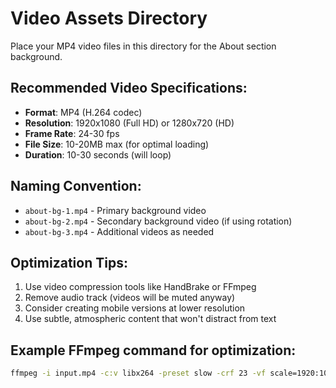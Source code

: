# Video Assets Directory

Place your MP4 video files in this directory for the About section background.

## Recommended Video Specifications:

- **Format**: MP4 (H.264 codec)
- **Resolution**: 1920x1080 (Full HD) or 1280x720 (HD)
- **Frame Rate**: 24-30 fps
- **File Size**: 10-20MB max (for optimal loading)
- **Duration**: 10-30 seconds (will loop)

## Naming Convention:

- `about-bg-1.mp4` - Primary background video
- `about-bg-2.mp4` - Secondary background video (if using rotation)
- `about-bg-3.mp4` - Additional videos as needed

## Optimization Tips:

1. Use video compression tools like HandBrake or FFmpeg
2. Remove audio track (videos will be muted anyway)
3. Consider creating mobile versions at lower resolution
4. Use subtle, atmospheric content that won't distract from text

## Example FFmpeg command for optimization:

```bash
ffmpeg -i input.mp4 -c:v libx264 -preset slow -crf 23 -vf scale=1920:1080 -an output.mp4
```